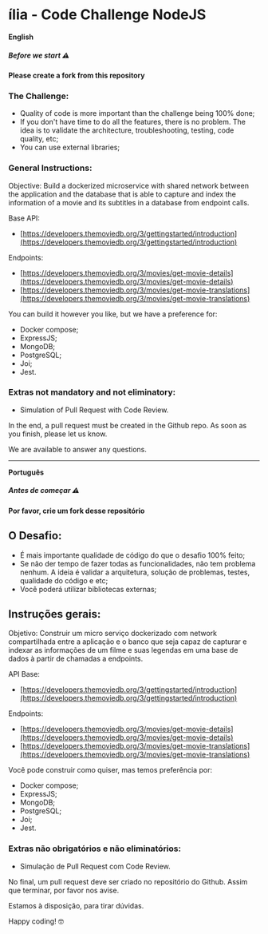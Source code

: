 # ília - Code Challenge NodeJS
**English**
##### Before we start ⚠️
**Please create a fork from this repository**

### The Challenge:
- Quality of code is more important than the challenge being 100% done;
- If you don't have time to do all the features, there is no problem. The idea is to validate the architecture, troubleshooting, testing, code quality, etc;
- You can use external libraries;


### General Instructions:
Objective: Build a dockerized microservice with shared network between the application and the database that is able to capture and index the information of a movie and its subtitles in a database from endpoint calls. 

Base API: 
- [https://developers.themoviedb.org/3/gettingstarted/introduction](https://developers.themoviedb.org/3/gettingstarted/introduction)

Endpoints:
- [https://developers.themoviedb.org/3/movies/get-movie-details](https://developers.themoviedb.org/3/movies/get-movie-details)
- [https://developers.themoviedb.org/3/movies/get-movie-translations](https://developers.themoviedb.org/3/movies/get-movie-translations)

You can build it however you like, but we have a preference for:
- Docker compose;
- ExpressJS;
- MongoDB;
- PostgreSQL;
- Joi;
- Jest.

### Extras not mandatory and not eliminatory:
- Simulation of Pull Request with Code Review.

In the end, a pull request must be created in the Github repo. As soon as you finish, please let us know.

We are available to answer any questions.

***

**Português**
##### Antes de começar ⚠️
**Por favor, crie um fork desse repositório**

## O Desafio:
- É mais importante qualidade de código do que o desafio 100% feito;
- Se não der tempo de fazer todas as funcionalidades, não tem problema nenhum. A ideia é validar a arquitetura, solução de problemas, testes, qualidade do código e etc;
- Você poderá utilizar bibliotecas externas;


## Instruções gerais:

Objetivo: Construir um micro serviço dockerizado com network compartilhada entre a aplicação e o banco que seja capaz de capturar e indexar as informações de um filme e suas legendas em uma base de dados à partir de chamadas a endpoints. 

API Base: 
- [https://developers.themoviedb.org/3/gettingstarted/introduction](https://developers.themoviedb.org/3/gettingstarted/introduction)

Endpoints:
- [https://developers.themoviedb.org/3/movies/get-movie-details](https://developers.themoviedb.org/3/movies/get-movie-details)
- [https://developers.themoviedb.org/3/movies/get-movie-translations](https://developers.themoviedb.org/3/movies/get-movie-translations)


Você pode construir como quiser, mas temos preferência por:
- Docker compose;
- ExpressJS;
- MongoDB;
- PostgreSQL;
- Joi;
- Jest.

### Extras não obrigatórios e não eliminatórios:
- Simulação de Pull Request com Code Review.


No final, um pull request deve ser criado no repositório do Github. Assim que terminar, por favor nos avise.

Estamos à disposição, para tirar dúvidas.

Happy coding! 🤓
